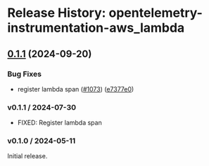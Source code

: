 # Release History: opentelemetry-instrumentation-aws_lambda

## [0.1.1](https://github.com/open-telemetry/opentelemetry-ruby-contrib/compare/opentelemetry-instrumentation-aws_lambda/v0.1.0...opentelemetry-instrumentation-aws_lambda/v0.1.1) (2024-09-20)


### Bug Fixes

* register lambda span ([#1073](https://github.com/open-telemetry/opentelemetry-ruby-contrib/issues/1073)) ([e7377e0](https://github.com/open-telemetry/opentelemetry-ruby-contrib/commit/e7377e0cb713adbacd721ea8dc0ab198f04b03cd))

### v0.1.1 / 2024-07-30

* FIXED: Register lambda span

### v0.1.0 / 2024-05-11

Initial release.
